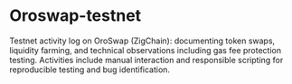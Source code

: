 # Oroswap-testnet
Testnet activity log on OroSwap (ZigChain): documenting token swaps, liquidity farming, and technical observations including gas fee protection testing. Activities include manual interaction and responsible scripting for reproducible testing and bug identification.
